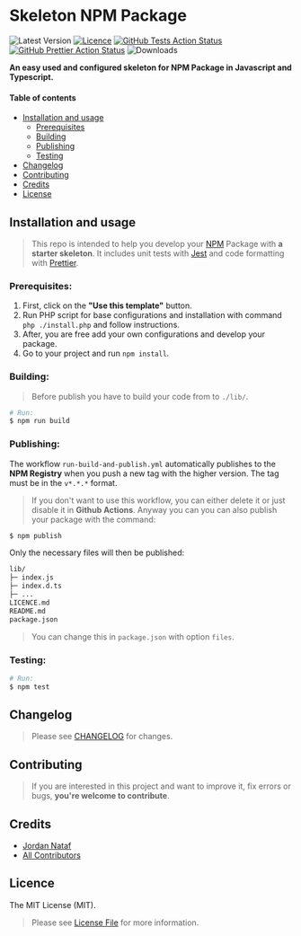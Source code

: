 # Skeleton NPM Package

![Latest Version](https://img.shields.io/github/v/tag/jornatf/skeleton-npm-package?label=version&style=flat-square)
[![Licence](https://img.shields.io/github/license/jornatf/skeleton-npm-package?label=license&style=flat-square)](LICENCE.md)
[![GitHub Tests Action Status](https://img.shields.io/github/actions/workflow/status/jornatf/skeleton-npm-package/run-tests.yml?branch=main&label=test&style=flat-square)](https://github.com/jornatf/skeleton-npm-package/actions?query=workflow%3Arun-tests+branch%3Amain)
[![GitHub Prettier Action Status](https://img.shields.io/github/actions/workflow/status/jornatf/skeleton-npm-package/fix-styling-code.yml?branch=main&label=code+style&style=flat-square)](https://github.com/jornatf/skeleton-npm-package/actions?query=workflow%3Afix-styling-code+branch%3Amain)
![Downloads](https://img.shields.io/github/downloads/jornatf/skeleton-npm-package/total?style=flat-square)

**An easy used and configured skeleton for NPM Package in Javascript and Typescript.**

#### Table of contents

-   [Installation and usage](#installation-and-usage)
    -   [Prerequisites](#prerequisites)
    -   [Building](#building)
    -   [Publishing](#publishing)
    -   [Testing](#testing)
-   [Changelog](#changelog)
-   [Contributing](#contributing)
-   [Credits](#credits)
-   [License](#license)

## Installation and usage

> This repo is intended to help you develop your [NPM](https://www.npmjs.com) Package with **a starter skeleton**. It includes unit tests with [Jest](https://jestjs.io) and code formatting with [Prettier](https://prettier.io).

### Prerequisites:

1. First, click on the **"Use this template"** button.
2. Run PHP script for base configurations and installation with command `php ./install.php` and follow instructions.
3. After, you are free add your own configurations and develop your package.
4. Go to your project and run `npm install`.

### Building:

> Before publish you have to build your code from to `./lib/`.

```bash
# Run:
$ npm run build
```

### Publishing:

The workflow `run-build-and-publish.yml` automatically publishes to the **NPM Registry** when you push a new tag with the higher version. The tag must be in the `v*.*.*` format.

> If you don't want to use this workflow, you can either delete it or just disable it in **Github Actions**. Anyway you can you can also publish your package with the command:

```bash
$ npm publish
```

Only the necessary files will then be published:

```txt
lib/
├─ index.js
├─ index.d.ts
├─ ...
LICENCE.md
README.md
package.json
```

> You can change this in `package.json` with option `files`.

### Testing:

```bash
# Run:
$ npm test
```

## Changelog

> Please see [CHANGELOG](CHANGELOG.md) for changes.

## Contributing

> If you are interested in this project and want to improve it, fix errors or bugs, **you're welcome to contribute**.

## Credits

-   [Jordan Nataf](https://github.com/jornatf)
-   [All Contributors](../../contributors)

## Licence

The MIT License (MIT).

> Please see [License File](LICENSE.md) for more information.
